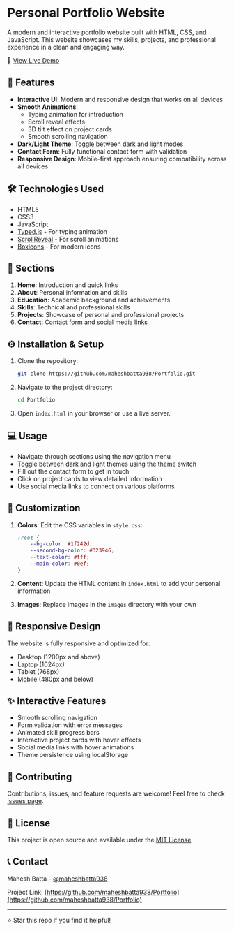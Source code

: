 # Personal Portfolio Website

A modern and interactive portfolio website built with HTML, CSS, and JavaScript. This website showcases my skills, projects, and professional experience in a clean and engaging way.

🔗 [View Live Demo](https://maheshbatta938.github.io/Portfolio/)

## 🌟 Features

- **Interactive UI**: Modern and responsive design that works on all devices
- **Smooth Animations**: 
  - Typing animation for introduction
  - Scroll reveal effects
  - 3D tilt effect on project cards
  - Smooth scrolling navigation
- **Dark/Light Theme**: Toggle between dark and light modes
- **Contact Form**: Fully functional contact form with validation
- **Responsive Design**: Mobile-first approach ensuring compatibility across all devices

## 🛠️ Technologies Used

- HTML5
- CSS3
- JavaScript
- [Typed.js](https://github.com/mattboldt/typed.js/) - For typing animation
- [ScrollReveal](https://scrollrevealjs.org/) - For scroll animations
- [Boxicons](https://boxicons.com/) - For modern icons

## 🚀 Sections

1. **Home**: Introduction and quick links
2. **About**: Personal information and skills
3. **Education**: Academic background and achievements
4. **Skills**: Technical and professional skills
5. **Projects**: Showcase of personal and professional projects
6. **Contact**: Contact form and social media links

## ⚙️ Installation & Setup

1. Clone the repository:
   ```bash
   git clone https://github.com/maheshbatta938/Portfolio.git
   ```

2. Navigate to the project directory:
   ```bash
   cd Portfolio
   ```

3. Open `index.html` in your browser or use a live server.

## 💻 Usage

- Navigate through sections using the navigation menu
- Toggle between dark and light themes using the theme switch
- Fill out the contact form to get in touch
- Click on project cards to view detailed information
- Use social media links to connect on various platforms

## 🎨 Customization

1. **Colors**: Edit the CSS variables in `style.css`:
   ```css
   :root {
       --bg-color: #1f242d;
       --second-bg-color: #323946;
       --text-color: #fff;
       --main-color: #0ef;
   }
   ```

2. **Content**: Update the HTML content in `index.html` to add your personal information

3. **Images**: Replace images in the `images` directory with your own

## 📱 Responsive Design

The website is fully responsive and optimized for:
- Desktop (1200px and above)
- Laptop (1024px)
- Tablet (768px)
- Mobile (480px and below)

## ✨ Interactive Features

- Smooth scrolling navigation
- Form validation with error messages
- Animated skill progress bars
- Interactive project cards with hover effects
- Social media links with hover animations
- Theme persistence using localStorage

## 🤝 Contributing

Contributions, issues, and feature requests are welcome! Feel free to check [issues page](https://github.com/maheshbatta938/Portfolio/issues).

## 📝 License

This project is open source and available under the [MIT License](LICENSE).

## 📞 Contact

Mahesh Batta - [@maheshbatta938](https://github.com/maheshbatta938)

Project Link: [https://github.com/maheshbatta938/Portfolio](https://github.com/maheshbatta938/Portfolio)

---
⭐️ Star this repo if you find it helpful! 